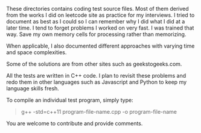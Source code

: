 
These directories contains coding test source files. Most of them derived from the works I did 
on leetcode site as practice for my interviews. I tried to document as best as I could so I can remember
why I did what I did at a later time. I tend to forget problems I worked on very fast. I was trained 
that way. Save my own memory cells for processing rather than memorizing. 

When applicable, I also documented different approaches with varying time and space complexities.

Some of the solutions are from other sites such as geekstogeeks.com.

All the tests are written in C++ code. I plan to revisit these problems and redo them in other languages 
such as Javascript and Python to keep my language skills fresh.

To compile an individual test program, simply type:

> g++ -std=c++11 program-file-name.cpp -o program-file-name

You are welcome to contribute and provide comments.


